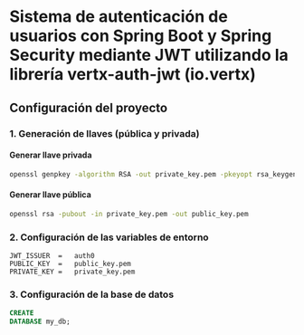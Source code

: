 # Sistema de autenticación de usuarios con Spring Boot y Spring Security mediante JWT utilizando la librería vertx-auth-jwt (io.vertx)

## Configuración del proyecto

### 1. Generación de llaves (pública y privada)

#### Generar llave privada

```bash
openssl genpkey -algorithm RSA -out private_key.pem -pkeyopt rsa_keygen_bits:4096
```

#### Generar llave pública

```bash
openssl rsa -pubout -in private_key.pem -out public_key.pem
```

### 2. Configuración de las variables de entorno

```
JWT_ISSUER  =   auth0
PUBLIC_KEY  =   public_key.pem
PRIVATE_KEY =   private_key.pem
```

### 3. Configuración de la base de datos

```SQL
CREATE
DATABASE my_db;
```